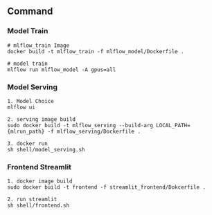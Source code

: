 
## Command

### Model Train
~~~
# mlflow_train Image
docker build -t mlflow_train -f mlflow_model/Dockerfile .

# model train
mlflow run mlflow_model -A gpus=all
~~~

### Model Serving
~~~
1. Model Choice
mlflow ui

2. serving image build
sudo docker build -t mlflow_serving --build-arg LOCAL_PATH={mlrun_path} -f mlflow_serving/Dockerfile .

3. docker run
sh shell/model_serving.sh
~~~

### Frontend Streamlit
~~~
1. docker image build
sudo docker build -t frontend -f streamlit_frontend/Dokcerfile .

2. run streamlit
sh shell/frontend.sh
~~~
